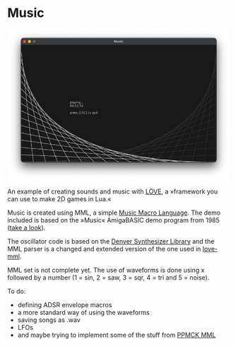 # Music

![Screenshot](https://raw.githubusercontent.com/marc2o/Music/main/assets/screenshot.png)

An example of creating sounds and music with [LÖVE](https://love2d.org/), a »framework you can use to make 2D games in Lua.«

Music is created using MML, a simple [Music Macro Language](https://en.wikipedia.org/wiki/Music_Macro_Language). The demo included is based on the »Music« AmigaBASIC demo program from 1985 ([take a look](https://www.youtube.com/watch?v=522uWGQV134)).

The oscillator code is based on the [Denver Synthesizer Library](https://love2d.org/forums/viewtopic.php?t=79499) and the MML parser is a changed and extended version of the one used in [love-mml](https://github.com/GoonHouse/love-mml).

MML set is not complete yet. The use of waveforms is done using x followed by a number (1 = sin, 2 = saw, 3 = sqr, 4 = tri and 5 = noise).

To do:
* defining ADSR envelope macros
* a more standard way of using the waveforms
* saving songs as .wav
* LFOs
* and maybe trying to implement some of the stuff from [PPMCK MML](https://shauninman.com/assets/downloads/ppmck_guide.html)
